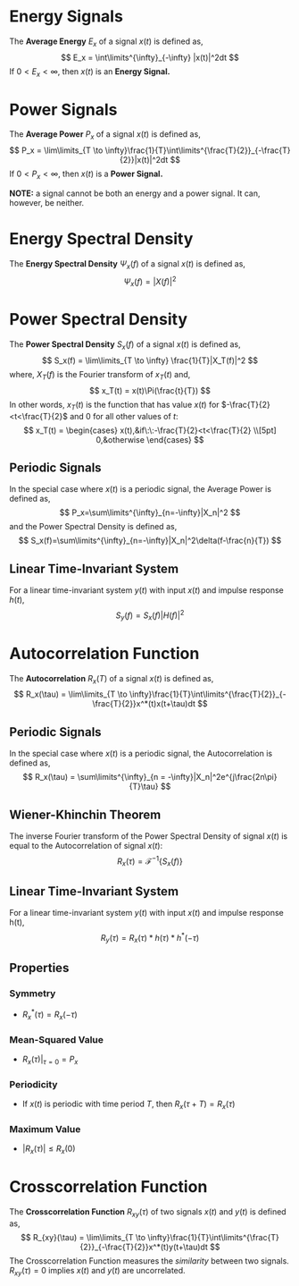 # Energy Signals

The **Average Energy** $E_x$ of a signal $x(t)$ is defined as,
$$
E_x = \int\limits^{\infty}_{-\infty} |x(t)|^2dt
$$
If $0<E_x<\infty$, then $x(t)$ is an **Energy Signal.**

# Power Signals

The **Average Power** $P_x$ of a signal $x(t)$ is defined as,
$$
P_x = \lim\limits_{T \to \infty}\frac{1}{T}\int\limits^{\frac{T}{2}}_{-\frac{T}{2}}|x(t)|^2dt
$$
If $0<P_x<\infty$, then $x(t)$ is a **Power Signal.**

**NOTE:** a signal cannot be both an energy and a power signal. It can, however, be neither.

# Energy Spectral Density

The **Energy Spectral Density** $\Psi_x(f)$ of a signal $x(t)$ is defined as,
$$
\Psi_x(f) = |X(f)|^2
$$

# Power Spectral Density

The **Power Spectral Density** $S_x(f)$ of a signal $x(t)$ is defined as,
$$
S_x(f) = \lim\limits_{T \to \infty} \frac{1}{T}|X_T(f)|^2
$$
where, $X_T(f)$ is the Fourier transform of $x_T(t)$ and,
$$
x_T(t) = x(t)\Pi(\frac{t}{T})
$$
In other words, $x_T(t)$ is the function that has value $x(t)$ for $-\frac{T}{2}<t<\frac{T}{2}$ and $0$ for all other values of $t$:
$$
x_T(t) = 
\begin{cases}
x(t),&if\:\:-\frac{T}{2}<t<\frac{T}{2} \\[5pt]
0,&otherwise
\end{cases}
$$

## Periodic Signals
In the special case where $x(t)$ is a periodic signal, the Average Power is defined as,
$$
P_x=\sum\limits^{\infty}_{n=-\infty}|X_n|^2
$$
and the Power Spectral Density is defined as,
$$
S_x(f)=\sum\limits^{\infty}_{n=-\infty}|X_n|^2\delta(f-\frac{n}{T})
$$

## Linear Time-Invariant System

For a linear time-invariant system $y(t)$ with input $x(t)$ and impulse response $h(t)$,
$$
S_y(f) = S_x(f)|H(f)|^2
$$


# Autocorrelation Function

The **Autocorrelation** $R_x(T)$ of a signal $x(t)$ is defined as,
$$
R_x(\tau) = \lim\limits_{T \to \infty}\frac{1}{T}\int\limits^{\frac{T}{2}}_{-\frac{T}{2}}x^*(t)x(t+\tau)dt
$$

## Periodic Signals

In the special case where $x(t)$ is a periodic signal, the Autocorrelation is defined as,
$$
R_x(\tau) = \sum\limits^{\infty}_{n = -\infty}|X_n|^2e^{j\frac{2n\pi}{T}\tau}
$$

## Wiener-Khinchin Theorem

The inverse Fourier transform of the Power Spectral Density of signal $x(t)$ is equal to the Autocorrelation of signal $x(t)$:
$$
R_x(\tau) = \mathcal{F}^{-1}\{S_x(f)\}
$$

## Linear Time-Invariant System

For a linear time-invariant system $y(t)$ with input $x(t)$ and impulse response h(t),
$$
R_y(\tau) = R_x(\tau) * h(\tau) * h^*(-\tau)
$$

## Properties

### Symmetry

- $R_x^*(\tau)=R_x(-\tau)$

### Mean-Squared Value

- $R_x(\tau)|_{\tau=0} = P_x$

### Periodicity

- If $x(t)$ is periodic with time period $T$, then $R_x(\tau+T) = R_x(\tau)$

### Maximum Value

- $|R_x(\tau)| \le R_x(0)$

# Crosscorrelation Function

The **Crosscorrelation Function** $R_{xy}(\tau)$ of two signals $x(t)$ and $y(t)$ is defined as,
$$
R_{xy}(\tau) = \lim\limits_{T \to \infty}\frac{1}{T}\int\limits^{\frac{T}{2}}_{-\frac{T}{2}}x^*(t)y(t+\tau)dt
$$
The Crosscorrelation Function measures the *similarity* between two signals. $R_{xy}(\tau) = 0$ implies $x(t)$ and $y(t)$ are uncorrelated.

